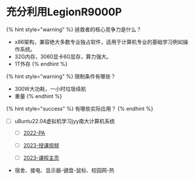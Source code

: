 # 充分利用LegionR9000P

{% hint style="warning" %}
拯救者的核心竞争力是什么？

* x86架构，兼容绝大多数专业独占软件，适用于计算机专业的基础学习例如操作系统。
* 32G内存，3060显卡6G显存，算力强大。
* 1T外存
{% endhint %}

{% hint style="warning" %}
限制条件有哪些？

* 300W大功耗，一小时垃圾续航
* 重量
{% endhint %}

{% hint style="success" %}
有哪些实际应用？
{% endhint %}

* [ ] uBuntu22.04虚拟机学习jyy南大计算机系统
  * [ ] [2022-PA](https://nju-projectn.github.io/ics-pa-gitbook/ics2022/index.html)
  * [ ] [2023-授课视频](https://www.bilibili.com/video/BV1CN411c7Bs/?spm\_id\_from=333.788\&vd\_source=50d5a2f0b6e96dc78adab1c38e17adf9)
  *   [ ] [2023-课程主页](https://jyywiki.cn/OS/2023/)



<!---->

* 宿舍、接电、显示器-键盘-鼠标、校园网-热


